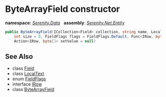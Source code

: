 # ByteArrayField constructor
**namespace:** *[Serenity.Data](../../README.md#serenity.data-namespace)*   **assembly**: *[Serenity.Net.Entity](../../README.md)*

```csharp
public ByteArrayField(ICollection<Field> collection, string name, LocalText caption = null, 
    int size = 0, FieldFlags flags = FieldFlags.Default, Func<IRow, byte[]> getValue = null, 
    Action<IRow, byte[]> setValue = null)
```

## See Also

* class [Field](../Field.md)
* class [LocalText](../Serenity.Net.Core/../../Serenity/LocalText.md)
* enum [FieldFlags](../Serenity.Net.Data/../FieldFlags.md)
* interface [IRow](../IRow.md)
* class [ByteArrayField](../ByteArrayField.md)